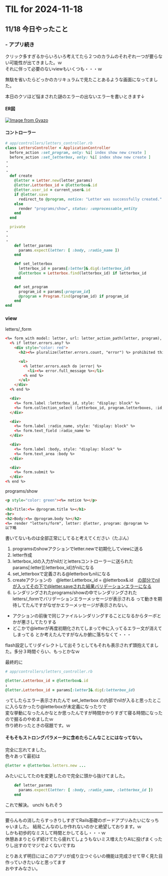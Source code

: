 # TIL for 2024-11-18
## 11/18 今日やったこと

### - アプリ続き
クリック多すぎるからいろいろ考えてたら２つのカラムのそれぞれ一つが要らない可能性が出てきました。ｗ<br>
それに伴って必要のないviewもいくつも・・・ｗ<br>

無駄を省いたらどっかのカリキュラムで見たことあるような画面になってました。<br>

本日のクソほど悩まされた謎のエラーの出ないエラーを書いときます↓<br>

#### ER図

[![Image from Gyazo](https://i.gyazo.com/fd26d8113166d22c8af5de5a69c7ef29.png)](https://gyazo.com/fd26d8113166d22c8af5de5a69c7ef29)

#### コントローラー
```Ruby
# app/controllers/letters_controller.rb
class LettersController < ApplicationController
  before_action :set_program, only: %i[ index show new create ]
  before_action :set_letterbox, only: %i[ index show new create ]
・
・
・
  def create
    @letter = Letter.new(letter_params)
    @letter.Letterbox_id = @letterbox&.id
    @letter.user_id = current_user&.id
    if @letter.save
      redirect_to @program, notice: "Letter was successfully created."
    else
      render "programs/show", status: :unprocessable_entity
    end
  end

  private
・
・
・
    def letter_params
      params.expect(letter: [ :body, :radio_name ])
    end

    def set_letterbox
      letterbox_id = params[:letter]&.dig(:letterbox_id)
      @letterbox = Letterbox.find(letterbox_id) if letterbox_id
    end

    def set_program
      program_id = params[:program_id]
      @program = Program.find(program_id) if program_id
    end
end
```
### view

letters/_form<br>
```html
<%= form_with model: letter, url: letter_action_path(letter, program), do |form| %>
  <% if letter.errors.any? %>
    <div style="color: red">
      <h2><%= pluralize(letter.errors.count, "error") %> prohibited this letter from being saved:</h2>

      <ul>
        <% letter.errors.each do |error| %>
          <li><%= error.full_message %></li>
        <% end %>
      </ul>
    </div>
  <% end %>

  <div>
    <%= form.label :letterbox_id, style: "display: block" %>
    <%= form.collection_select :letterbox_id, program.letterboxes, :id, :title, include_blank: "選択して下さい" %>
  </div>

  <div>
    <%= form.label :radio_name, style: "display: block" %>
    <%= form.text_field :radio_name %>
  </div>

  <div>
    <%= form.label :body, style: "display: block" %>
    <%= form.text_area :body %>
  </div>

  <div>
    <%= form.submit %>
  </div>
<% end %>
```

programs/show<br>
```html
<p style="color: green"><%= notice %></p>

<h1>Title:<%= @program.title %></h1>
<br>
<h2>Body:<%= @program.body %></h2>
<%= render "letters/form", letter: @letter, program: @program %>
以下略
```

書いてないものは全部正常にしてると考えてください（たぶん）<br>

1. programsのshowアクションでletter.newで初期化してviewに送る
2. letter作成
3. letterbox_idの入力がnilだとlettersコントローラーに送られたparams[:letter][:letterbox_id]がnilになる
4. set_letterboxで定義される@letterboxもnilになる
5. createアクションの　@letter.Letterbox_id = @letterbox&.id　の部分でnilが入ってその下で@letter.saveされた結果バリデーションエラーになる
6. レンダリングされたprograms/showの中でレンダリングされたletters/_formでバリデーションエラーメッセージが表示される
って動きを期待してたんですがなぜかエラーメッセージが表示されない。<br>

- アクションの前後で同じファイルレンダリングすることになるからターボとかが悪さしてたりする
- どこかで@letterが再度初期化されてしまって中に入ってるエラー文が消えてしまってる
とか考えたんですがなんか腑に落ちなくて・・・

flash設定してリダイレクトして出そうとしてもそれも表示されず頭抱えてました。多分３時間ぐらい、もっとかなｗ<br>

最終的に<br>
```Ruby
# app/controllers/letters_controller.rb

@letter.Letterbox_id = @letterbox&.id
↓
@letter.Letterbox_id = params[:letter]&.dig(:letterbox_id)
```
ってしたらエラー表示されたんで set_letterbox の内部でnilが入ると思ったとこに入らなかったり@letterboxが未定義になったりで<br>
変な挙動になったんかなとか思ったんですが時間かかりすぎて寝る時間になったので掘るのやめましたｗ<br>
作り終わったときの宿題です。ｗ<br>

#### そもそもストロングパラメータに含めたらこんなことにはなってない。
完全に忘れてました。<br>
色々あって最初は<br>
```Ruby
@letter = @letterbox.letters.new ...
```
みたいにしてたのを変更したので完全に頭から抜けてました。<br>

```Ruby
    def letter_params
      params.expect(letter: [ :body, :radio_name, :letterbox_id ])
    end
```
これで解決。 unchi もれそう<br>

---

要らんもの消したらすっきりしすぎてRails基礎のボードアプリみたいになっちゃいました。
結局こんなのしか作れないのかと絶望しております。ｗ<br>
しかも初歩的なミスして時間とかしてるし・・・ｗ<br>
休憩あまりとらず続けてたら疲れてしょうもないミス増えたりAIに投げまくったりし出すのでマジでよくないですね<br>

とりあえず明日にはこのアプリが成り立つぐらいの機能は完成させて早く見た目作っていきたいなと思ってます<br>
おやすみなさい。<br>